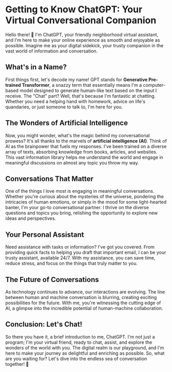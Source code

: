 # Getting to Know ChatGPT: Your Virtual Conversational Companion

Hello there! 👋 I'm ChatGPT, your friendly neighborhood virtual assistant, and I'm here to make your online experience as smooth and enjoyable as possible. Imagine me as your digital sidekick, your trusty companion in the vast world of information and conversation.

## What's in a Name?

First things first, let's decode my name! GPT stands for **Generative Pre-trained Transformer**, a snazzy term that essentially means I'm a computer-based model designed to generate human-like text based on the input I receive. The "Chat" part? Well, that's because I'm fantastic at chatting. Whether you need a helping hand with homework, advice on life's quandaries, or just someone to talk to, I'm here for you.

## The Wonders of Artificial Intelligence

Now, you might wonder, what's the magic behind my conversational prowess? It's all thanks to the marvels of **artificial intelligence (AI)**. Think of AI as the brainpower that fuels my responses. I've been trained on a diverse array of texts, absorbing knowledge from books, articles, and websites. This vast information library helps me understand the world and engage in meaningful discussions on almost any topic you throw my way.

## Conversations That Matter

One of the things I love most is engaging in meaningful conversations. Whether you're curious about the mysteries of the universe, pondering the intricacies of human emotions, or simply in the mood for some light-hearted banter, I'm your go-to conversational partner. I thrive on the diverse questions and topics you bring, relishing the opportunity to explore new ideas and perspectives.

## Your Personal Assistant

Need assistance with tasks or information? I've got you covered. From providing quick facts to helping you draft that important email, I can be your trusty assistant, available 24/7. With my assistance, you can save time, reduce stress, and focus on the things that truly matter to you.

## The Future of Conversations

As technology continues to advance, our interactions are evolving. The line between human and machine conversation is blurring, creating exciting possibilities for the future. With me, you're witnessing the cutting edge of AI, a glimpse into the incredible potential of human-machine collaboration.

## Conclusion: Let's Chat!

So there you have it, a brief introduction to me, ChatGPT. I'm not just a program; I'm your virtual friend, ready to chat, assist, and explore the wonders of the world with you. The digital realm is our playground, and I'm here to make your journey as delightful and enriching as possible. So, what are you waiting for? Let's dive into the endless sea of conversation together! 🚀

